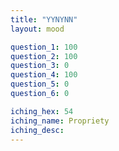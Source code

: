```yaml
---
title: "YYNYNN"
layout: mood

question_1: 100
question_2: 100
question_3: 0
question_4: 100
question_5: 0
question_6: 0

iching_hex: 54
iching_name: Propriety
iching_desc: 
---
```

